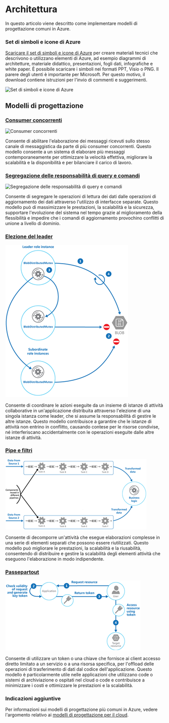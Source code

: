 <properties  linkid="" urlDisplayName="" pageTitle="Architecture" metaKeywords="" description="Architecture overview that covers common design patterns" metaCanonical="" services="" documentationCenter="" videoId="" scriptId="" title="Architecture Overview" authors="waltpo" solutions="" manager="bjsmith" editor="mattshel" />

# Architettura

In questo articolo viene descritto come implementare modelli di progettazione comuni in Azure.

### Set di simboli e icone di Azure

[Scaricare il set di simboli e icone di Azure][1] per creare materiali
tecnici che descrivono o utilizzano elementi di Azure, ad esempio diagrammi di architetture, materiale didattico, presentazioni, fogli dati, infografiche e white paper. È possibile scaricare i simboli nei formati PPT, Visio o PNG. Il parere degli utenti è importante per Microsoft. Per questo motivo, il download contiene istruzioni per l'invio di commenti e suggerimenti.

![Set di simboli e icone di
Azure](./media/architecture-overview/AzureSymbols.png)

## Modelli di progettazione

### [Consumer concorrenti][2]

![Consumer
concorrenti](./media/architecture-overview/CompetingConsumers.png)

Consente di abilitare l'elaborazione dei messaggi ricevuti sullo stesso canale di messaggistica da parte di più consumer concorrenti. Questo modello consente a un sistema di elaborare più messaggi contemporaneamente per ottimizzare la velocità effettiva, migliorare la scalabilità e la disponibilità e per bilanciare il carico di lavoro.

### [Segregazione delle responsabilità di query e comandi][3]

![Segregazione delle responsabilità di query e
comandi](./media/architecture-overview/CQRS.png)

Consente di segregare le operazioni di lettura dei dati dalle operazioni di aggiornamento dei dati attraverso l'utilizzo di interfacce separate. Questo modello può di massimizzare le prestazioni, la scalabilità e la sicurezza, supportare l'evoluzione del sistema nel tempo grazie al miglioramento della flessibilità e impedire che i comandi di aggiornamento provochino conflitti di unione a livello di dominio.

### [Elezione del leader][4]

![Elezione del leader](./media/architecture-overview/LeaderElection.png)

Consente di coordinare le azioni eseguite da un insieme di istanze di attività collaborative in un'applicazione distribuita attraverso l'elezione di una singola istanza come leader, che si assume la responsabilità di gestire le altre istanze. Questo modello contribuisce a garantire che le istanze di attività non entrino in conflitto, causando contese per le risorse condivise, né interferiscano accidentalmente con le operazioni eseguite dalle altre istanze di attività.

### [Pipe e filtri][5]

![Pipe e filtri](./media/architecture-overview/PipesAndFilters.png)

Consente di decomporre un'attività che esegue elaborazioni complesse in una serie di elementi separati che possono essere riutilizzati. Questo modello può migliorare le prestazioni, la scalabilità e la riusabilità, consentendo di distribuire e gestire la scalabilità degli elementi attività che eseguono l'elaborazione in modo indipendente.

### [Passepartout][6]

![Passepartout](./media/architecture-overview/ValetKey.png)

Consente di utilizzare un token o una chiave che fornisce ai client accesso diretto limitato a un servizio o a una risorsa specifica, per l'offload delle operazioni di trasferimento di dati dal codice dell'applicazione. Questo modello è particolarmente utile nelle applicazioni che utilizzano code o sistemi di archiviazione o ospitati nel cloud o code e contribuisce a minimizzare i costi e ottimizzare le prestazioni e la scalabilità.

### Indicazioni aggiuntive

Per informazioni sui modelli di progettazione più comuni in Azure, vedere l'argomento relativo ai [modelli di progettazione per il cloud][7].



[1]: http://www.microsoft.com/en-us/download/details.aspx?id=41937
[2]: http://msdn.microsoft.com/en-us/library/dn568101.aspx
[3]: http://msdn.microsoft.com/en-us/library/dn568103.aspx
[4]: http://msdn.microsoft.com/en-us/library/dn568104.aspx
[5]: http://msdn.microsoft.com/en-us/library/dn568100.aspx
[6]: http://msdn.microsoft.com/en-us/library/dn568102.aspx
[7]: http://msdn.microsoft.com/en-us/library/dn568099.aspx